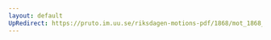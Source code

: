 ```yaml
---
layout: default
UpRedirect: https://pruto.im.uu.se/riksdagen-motions-pdf/1868/mot_1868__ak__212/mot_1868__ak__212-002.pdf
---
```

